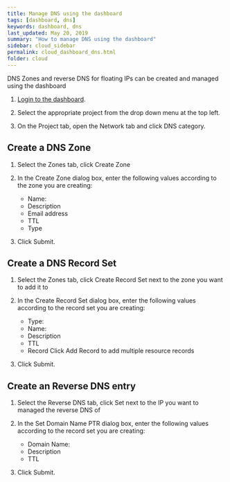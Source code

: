 ```yaml
---
title: Manage DNS using the dashboard
tags: [dashboard, dns]
keywords: dashboard, dns
last_updated: May 20, 2019
summary: "How to manage DNS using the dashboard"
sidebar: cloud_sidebar
permalink: cloud_dashboard_dns.html
folder: cloud
---
```


DNS Zones and reverse DNS for floating IPs can be created and managed using the dashboard

1. [Login to the dashboard](cloud_dashboard_login.html).

1. Select the appropriate project from the drop down menu at the top left.

1. On the Project tab, open the Network tab and click DNS category.

## Create a DNS Zone

1. Select the Zones tab, click Create Zone

1. In the Create Zone dialog box, enter the following values according to the zone you are creating:

   * Name:
   * Description
   * Email address
   * TTL
   * Type

1. Click Submit.

## Create a DNS Record Set

1. Select the Zones tab, click Create Record Set next to the zone you want to add it to

1. In the Create Record Set dialog box, enter the following values according to the record set you are creating:

   * Type:
   * Name:
   * Description
   * TTL
   * Record
     Click Add Record to add multiple resource records

1. Click Submit.

## Create an Reverse DNS entry

1. Select the Reverse DNS tab, click Set next to the IP you want to managed the reverse DNS of

1. In the Set Domain Name PTR dialog box, enter the following values according to the record set you are creating:

   * Domain Name:
   * Description
   * TTL

1. Click Submit.
